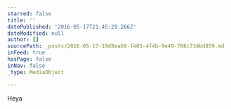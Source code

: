 ```yaml
---
starred: false
title: ''
datePublished: '2016-05-17T21:45:29.266Z'
dateModified: null
author: []
sourcePath: _posts/2016-05-17-19d8ea69-f403-4f4b-9e49-706c734bd859.md
inFeed: true
hasPage: false
inNav: false
_type: MediaObject

---
```

Heya